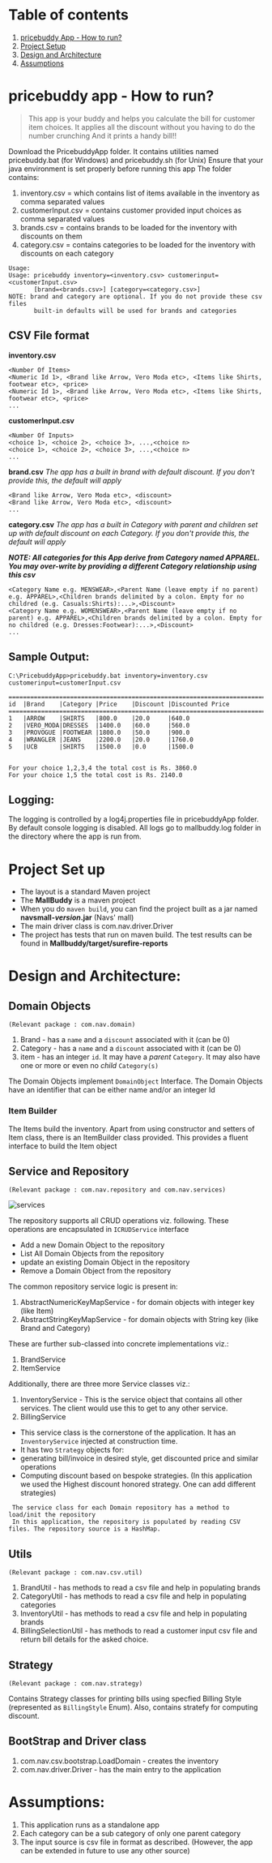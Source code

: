 # Table of contents
1. [pricebuddy App - How to run?](#pricebuddyApp) 
2. [Project Setup](#proj)
3. [Design and Architecture](#arch)
4. [Assumptions](#assume)

<a name="pricebuddyApp"></a>
# pricebuddy app - How to run?
>This app is your buddy and helps you calculate the bill for customer item choices. 
>It applies all the discount without you having to do the number crunching 
>And it prints a handy bill!!

Download the PricebuddyApp folder.
It contains utilities named pricebuddy.bat (for Windows) and pricebuddy.sh (for Unix)
Ensure that your java environment is set properly before running this app
The folder contains:
1. inventory.csv = which contains list of items available in the inventory as comma separated values
2. customerInput.csv = contains customer provided input choices as comma separated values
3. brands.csv = contains brands to be loaded for the inventory with discounts on them
4. category.csv = contains categories to be loaded for the inventory with discounts on each category
```
Usage:
Usage: pricebuddy inventory=<inventory.csv> customerinput=<customerInput.csv> 
       [brand=<brands.csv>] [category=<category.csv>]
NOTE: brand and category are optional. If you do not provide these csv files 
       built-in defaults will be used for brands and categories

```

## CSV File format <a name="CSVFileFormat"></a>

**inventory.csv**
```
<Number Of Items>
<Numeric Id 1>, <Brand like Arrow, Vero Moda etc>, <Items like Shirts, footwear etc>, <price> 
<Numeric Id 1>, <Brand like Arrow, Vero Moda etc>, <Items like Shirts, footwear etc>, <price> 
...
```

**customerInput.csv**
```
<Number Of Inputs>
<choice 1>, <choice 2>, <choice 3>, ...,<choice n>
<choice 1>, <choice 2>, <choice 3>, ...,<choice n>
...
```

**brand.csv**
_The app has a built in brand with default discount. If you don't provide this, the default will apply_
```
<Brand like Arrow, Vero Moda etc>, <discount>
<Brand like Arrow, Vero Moda etc>, <discount>
...
```
**category.csv**
_The app has a built in Category with parent and children set up with default discount on each Category. If you don't provide this, the default will apply_

**_NOTE: All categories for this App derive from Category named APPAREL. You may over-write by providing a different Category relationship using this csv_**
```
<Category Name e.g. MENSWEAR>,<Parent Name (leave empty if no parent) e.g. APPAREL>,<Children brands delimited by a colon. Empty for no childred (e.g. Casuals:Shirts):...>,<Discount>
<Category Name e.g. WOMENSWEAR>,<Parent Name (leave empty if no parent) e.g. APPAREL>,<Children brands delimited by a colon. Empty for no childred (e.g. Dresses:Footwear):...>,<Discount>
...
```


<a name="SampleOutput"></a>
## Sample Output:
```
C:\PricebuddyApp>pricebuddy.bat inventory=inventory.csv customerinput=customerInput.csv

==========================================================================
id  |Brand    |Category |Price    |Discount |Discounted Price
==========================================================================
1   |ARROW    |SHIRTS   |800.0    |20.0     |640.0
2   |VERO_MODA|DRESSES  |1400.0   |60.0     |560.0
3   |PROVOGUE |FOOTWEAR |1800.0   |50.0     |900.0
4   |WRANGLER |JEANS    |2200.0   |20.0     |1760.0
5   |UCB      |SHIRTS   |1500.0   |0.0      |1500.0


For your choice 1,2,3,4 the total cost is Rs. 3860.0
For your choice 1,5 the total cost is Rs. 2140.0
```
## Logging: <a name="logging"></a>
The logging is controlled by a log4j.properties file in pricebuddyApp folder. By default console logging is disabled. All logs go to mallbuddy.log folder in the directory where the app is run from.


<a name="proj"></a>
# Project Set up 

- The layout is a standard Maven project
- The **MallBuddy** is a maven project
 - When you do `maven build`, you can find the project built as a jar named **navsmall-_version_.jar** (Navs' mall)
 - The main driver class is com.nav.driver.Driver
 - The project has tests that run on maven build. The test results can be found in **Mallbuddy/target/surefire-reports**

<a name="arch"></a>
# Design and Architecture:

## Domain Objects
`(Relevant package : com.nav.domain)`

1. Brand - has a `name` and a `discount` associated with it (can be 0)
2. Category - has a `name` and a `discount` associated with it (can be 0)
3. item - has an integer `id`. It may have a _parent_ `Category`. It may also have one or more or even no _child_ `Category(s)`  

The Domain Objects implement `DomainObject` Interface.
The Domain Objects have an identifier that can be either name and/or an integer Id

### Item Builder
The Items build the inventory. Apart from using constructor and setters of Item class, there is an ItemBuilder class provided.
This provides a fluent interface to build the Item object

## Service and Repository
`(Relevant package : com.nav.repository and com.nav.services)`

![services](Services.PNG)

The repository supports all CRUD operations viz. following. These operations are encapsulated in `ICRUDService` interface
- Add a new Domain Object to the repository 
- List All Domain Objects from the repository
- update an existing Domain Object in the repository
- Remove a Domain Object from the repository

The common repository service logic is present in:
1. AbstractNumericKeyMapService - for domain objects with integer key (like Item)
2. AbstractStringKeyMapService - for domain objects with String key (like Brand and Category)

These are further sub-classed into concrete implementations viz.:
1. BrandService
2. ItemService

Additionally, there are three more Service classes viz.:
1. InventoryService - This is the service object that contains all other services. The client would use this to get to any other service.
2. BillingService
 - This service class is the cornerstone of the application. It has an `InventoryService` injected at construction time.
 - It has two `Strategy` objects for:
  - generating bill/invoice in desired style, get discounted price and similar operations
  - Computing discount based on bespoke strategies. (In this application we used the Highest discount honored strategy. One can add different strategies)
```
 The service class for each Domain repository has a method to load/init the repository
 In this application, the repository is populated by reading CSV files. The repository source is a HashMap.
```

## Utils
`(Relevant package : com.nav.csv.util)`
1. BrandUtil - has methods to read a csv file and help in populating brands
2. CategoryUtil - has methods to read a csv file and help in populating categories
3. InventoryUtil - has methods to read a csv file and help in populating brands
4. BillingSelectionUtil - has methods to read a customer input csv file and return bill details for the asked choice.

## Strategy
`(Relevant package : com.nav.strategy)`

Contains Strategy classes for printing bills using specfied Billing Style (represented as `BillingStyle` Enum). Also, contains stratefy for computing discount.

## BootStrap and Driver class
1. com.nav.csv.bootstrap.LoadDomain - creates the inventory
2. com.nav.driver.Driver - has the main entry to the application

<a name="assume"></a>
# Assumptions: 
1. This application runs as a standalone app
2. Each category can be a sub category of only one parent category
3. The input source is csv file in format as described. (However, the app can be extended in future to use any other source)

